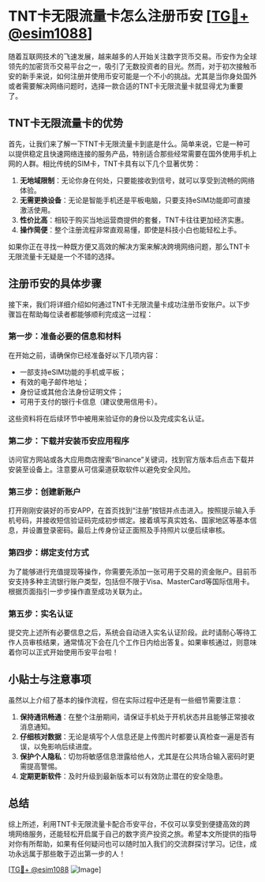 # TNT卡无限流量卡怎么注册币安 [[TG💪+ @esim1088](https://t.me/s/esim1088)]

随着互联网技术的飞速发展，越来越多的人开始关注数字货币交易。币安作为全球领先的加密货币交易平台之一，吸引了无数投资者的目光。然而，对于初次接触币安的新手来说，如何注册并使用币安可能是一个不小的挑战。尤其是当你身处国外或者需要解决网络问题时，选择一款合适的TNT卡无限流量卡就显得尤为重要了。

## TNT卡无限流量卡的优势

首先，让我们来了解一下TNT卡无限流量卡到底是什么。简单来说，它是一种可以提供稳定且快速网络连接的服务产品，特别适合那些经常需要在国外使用手机上网的人群。相比传统的SIM卡，TNT卡具有以下几个显著优势：

1. **无地域限制**：无论你身在何处，只要能接收到信号，就可以享受到流畅的网络体验。
2. **无需更换设备**：无论是智能手机还是平板电脑，只要支持eSIM功能即可直接激活使用。
3. **性价比高**：相较于购买当地运营商提供的套餐，TNT卡往往更加经济实惠。
4. **操作简便**：整个注册流程非常直观易懂，即使是科技小白也能轻松上手。

如果你正在寻找一种既方便又高效的解决方案来解决跨境网络问题，那么TNT卡无限流量卡无疑是一个不错的选择。

## 注册币安的具体步骤

接下来，我们将详细介绍如何通过TNT卡无限流量卡成功注册币安账户。以下步骤旨在帮助每位读者都能够顺利完成这一过程：

### 第一步：准备必要的信息和材料

在开始之前，请确保你已经准备好以下几项内容：
- 一部支持eSIM功能的手机或平板；
- 有效的电子邮件地址；
- 身份证或其他合法身份证明文件；
- 可用于支付的银行卡信息（建议使用信用卡）。

这些资料将在后续环节中被用来验证你的身份以及完成实名认证。

### 第二步：下载并安装币安应用程序

访问官方网站或各大应用商店搜索“Binance”关键词，找到官方版本后点击下载并安装至设备上。注意要从可信渠道获取软件以避免安全风险。

### 第三步：创建新账户

打开刚刚安装好的币安APP，在首页找到“注册”按钮并点击进入。按照提示输入手机号码，并接收短信验证码完成初步绑定。接着填写真实姓名、国家地区等基本信息，并设置登录密码。最后上传身份证正面照及手持照片以便后续审核。

### 第四步：绑定支付方式

为了能够进行充值提现等操作，你需要先添加一张可用于交易的资金账户。目前币安支持多种主流银行账户类型，包括但不限于Visa、MasterCard等国际信用卡。根据页面指引一步步操作直至成功关联为止。

### 第五步：实名认证

提交完上述所有必要信息之后，系统会自动进入实名认证阶段。此时请耐心等待工作人员审核结果，通常情况下会在几个工作日内给出答复。如果审核通过，则意味着你可以正式开始使用币安平台啦！

## 小贴士与注意事项

虽然以上介绍了基本的操作流程，但在实际过程中还是有一些细节需要注意：

1. **保持通讯畅通**：在整个注册期间，请保证手机处于开机状态并且能够正常接收消息通知。
2. **仔细核对数据**：无论是填写个人信息还是上传图片时都要认真检查一遍是否有误，以免影响后续进度。
3. **保护个人隐私**：切勿将敏感信息泄露给他人，尤其是在公共场合输入密码时更需提高警惕。
4. **定期更新软件**：及时升级到最新版本可以有效防止潜在的安全隐患。

## 总结

综上所述，利用TNT卡无限流量卡配合币安平台，不仅可以享受到便捷高效的跨境网络服务，还能轻松开启属于自己的数字资产投资之旅。希望本文所提供的指导对你有所帮助，如果有任何疑问也可以随时加入我们的交流群探讨学习。记住，成功永远属于那些敢于迈出第一步的人！

[[TG💪+ @esim1088](https://t.me/s/esim1088) ![Image](https://i.postimg.cc/4NQfJmqS/Snipaste-2025-05-13-00-14-12.png)]